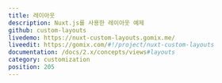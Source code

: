 ```yaml
---
title: 레이아웃
description: Nuxt.js를 사용한 레이아웃 예제
github: custom-layouts
livedemo: https://nuxt-custom-layouts.gomix.me/
liveedit: https://gomix.com/#!/project/nuxt-custom-layouts
documentation: /docs/2.x/concepts/views#layouts
category: customization
position: 205
---
```

